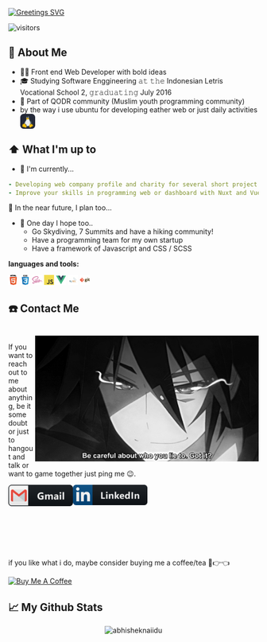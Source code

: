 [![Greetings SVG](https://readme-typing-svg.demolab.com?font=Fira+Code&size=24&pause=1000&color=24F709&background=000000&center=true&multiline=true&random=false&width=800&height=120&lines=Hello+there!;My+Name+is+Haekal%2C+Front+end+Web;Welcome+to+my+README)]()

![visitors](https://vbr.wocr.tk/badge?page_id=rahmandikahaekal.rahmandikahaekal&color=00cf00)

## :book: About Me
- 👨‍💻 Front end Web Developer with bold ideas
- 🎓 Studying Software Enggineering 𝚊𝚝 𝚝𝚑𝚎 Indonesian Letris Vocational School 2, 𝚐𝚛𝚊𝚍𝚞𝚊𝚝𝚒𝚗𝚐 July 2016
- 👥 Part of QODR community (Muslim youth programming community)
- by the way i use ubuntu for developing eather web or just daily activities [<img src="https://raw.githubusercontent.com/tandpfun/skill-icons/main/icons/Linux-Dark.svg" height="30em" align="center" alt="Arch Linux Logo" title="Arch Linux Logo"/>](https://ubuntu.com/)

## ⬆ What I'm up to
- 🔨 I'm currently...
```yaml
- Developing web company profile and charity for several short project
- Improve your skills in programming web or dashboard with Nuxt and Vue!
```
🎯 In the near future, I plan too...
- 📌 One day I hope too..
	- Go Skydiving, 7 Summits and have a hiking community!
	- Have a programming team for my own startup
	- Have a framework of Javascript and CSS / SCSS
<!-- - 🤔 𝙻𝚒𝚜𝚝 𝚘𝚏 𝚒𝚜𝚜𝚞𝚎𝚜 𝙸 𝚗𝚎𝚎𝚍 𝚑𝚎𝚕𝚙 𝚠𝚒𝚝𝚑:
	- [𝚑𝚝𝚝𝚙𝚜://𝚐𝚒𝚝𝚑𝚞𝚋.𝚌𝚘𝚖/𝚁𝚊𝚢𝚖𝚘𝟷𝟷𝟷/𝚒𝟹𝚕𝚘𝚌𝚔-𝚌𝚘𝚕𝚘𝚛/𝚒𝚜𝚜𝚞𝚎𝚜/𝟷𝟹𝟼](https://github.com/Raymo111/i3lock-color/issues/136)
	- [𝚑𝚝𝚝𝚙𝚜://𝚐𝚒𝚝𝚑𝚞𝚋.𝚌𝚘𝚖/𝚁𝚊𝚢𝚖𝚘𝟷𝟷𝟷/𝚒𝟹𝚕𝚘𝚌𝚔-𝚌𝚘𝚕𝚘𝚛/𝚒𝚜𝚜𝚞𝚎𝚜/𝟷𝟻𝟿](https://github.com/Raymo111/i3lock-color/issues/159) -->

**languages and tools:**  

<code><img height="20" src="https://raw.githubusercontent.com/github/explore/80688e429a7d4ef2fca1e82350fe8e3517d3494d/topics/html/html.png"></code>
<code><img height="20" src="https://raw.githubusercontent.com/github/explore/80688e429a7d4ef2fca1e82350fe8e3517d3494d/topics/css/css.png"></code>
<code><img height="20" src="https://raw.githubusercontent.com/github/explore/80688e429a7d4ef2fca1e82350fe8e3517d3494d/topics/sass/sass.png"></code>
<code><img height="20" src="https://raw.githubusercontent.com/github/explore/80688e429a7d4ef2fca1e82350fe8e3517d3494d/topics/javascript/javascript.png"></code>
<code><img height="20" src="https://raw.githubusercontent.com/github/explore/80688e429a7d4ef2fca1e82350fe8e3517d3494d/topics/vue/vue.png"></code>
<code><img height="20" src="https://raw.githubusercontent.com/github/explore/80688e429a7d4ef2fca1e82350fe8e3517d3494d/topics/mysql/mysql.png"></code>
<code><img height="20" src="https://raw.githubusercontent.com/github/explore/80688e429a7d4ef2fca1e82350fe8e3517d3494d/topics/git/git.png"></code>

## :phone: Contact Me

<p>
 </br>

<img hight="320" width="450" align="right" alt="GIF" src="./assets/93195.gif">

If you want to reach out to me about anything, be it some doubt or just to hangout and talk or want to game together just ping me 😉.

<a href="mailto:rahmandikahaekal31@gmail.com">
 <img align="left" alt="Gmail" width="130" hight="100" src="./assets/gmail.png" />
</a>
<a href="https://www.linkedin.com/in/rahmandikahaekal/">
  <img align="left" alt="Linkedin" width="150" hight="100" src="./assets/linkedin.png" />
</br>
</br>
</br>
</a>
 </p>
 

</br>
</br>
</br>
</br>

if you like what i do, maybe consider buying me a coffee/tea 🥺👉👈

<a href="https://www.buymeacoffee.com/mrhaekal" target="_blank"><img src="https://cdn.buymeacoffee.com/buttons/v2/default-red.png" alt="Buy Me A Coffee" width="150" ></a>

## 📈 My Github Stats

<p align="center"> <img src="https://github-readme-stats.vercel.app/api?username=rahmandikahaekal&show_icons=true&theme=gotham" alt="abhisheknaiidu" />